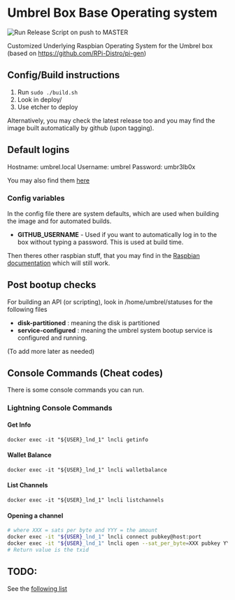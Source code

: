 # Umbrel Box Base Operating system

![Run Release Script on push to MASTER](https://github.com/getumbrel/umbrel-os/workflows/Run%20Release%20Script%20on%20push%20to%20MASTER/badge.svg)


Customized Underlying Raspbian Operating System for the Umbrel box (based on https://github.com/RPi-Distro/pi-gen)

## Config/Build instructions

1. Run ```sudo ./build.sh```
2. Look in deploy/
3. Use etcher to deploy

Alternatively, you may check the latest release too and you may find the image built automatically by github (upon tagging).

## Default logins

Hostname: umbrel.local
Username: umbrel
Password: umbr3lb0x

You may also find them [here](https://github.com/getumbrel/umbrel-os/wiki/Box-System-Defaults)

### Config variables

In the config file there are system defaults, which are used when building the image and for automated builds.

* **GITHUB_USERNAME** - Used if you want to automatically log in to the box without typing a password. This is used at build time.

Then theres other raspbian stuff, that you may find in the [Raspbian documentation](https://github.com/RPi-Distro/pi-gen/blob/master/README.md) which will still work.

## Post bootup checks

For building an API (or scripting), look in /home/umbrel/statuses for the following files

* **disk-partitioned** : meaning the disk is partitioned
* **service-configured** : meaning the umbrel system bootup service is configured and running.

(To add more later as needed)

## Console Commands (Cheat codes)
There is some console commands you can run.

### Lightning Console Commands

#### Get Info

```
docker exec -it "${USER}_lnd_1" lncli getinfo
```

#### Wallet Balance

```
docker exec -it "${USER}_lnd_1" lncli walletbalance
```

#### List Channels

```
docker exec -it "${USER}_lnd_1" lncli listchannels
```

#### Opening a channel

```bash
# where XXX = sats per byte and YYY = the amount
docker exec -it "${USER}_lnd_1" lncli connect pubkey@host:port
docker exec -it "${USER}_lnd_1" lncli open --sat_per_byte=XXX pubkey YYY
# Return value is the txid
```

## TODO:

See the [following list](https://github.com/getumbrel/umbrel-os/labels/TODO)